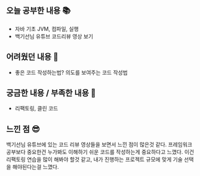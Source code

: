 ## 오늘 공부한 내용 📚
- 자바 기초 JVM, 컴파일, 실행
- 백기선님 유튜브 코드리뷰 영상 보기

## 어려웠던 내용 🫨
- 좋은 코드 작성하는법? 의도를 보여주는 코드 작성법

## 궁금한 내용 / 부족한 내용 🧐
- 리팩토링, 클린 코드

## 느낀 점 😎
백기선님 유튜브에 있는 코드 리뷰 영상들을 보면서 느낀 점이 많은것 같다. 프레임워크 공부보다 중요한건 누가봐도 이해하기 쉬운 코드를 작성하는게 중요하다고 느꼈다. 이건 리팩토링 연습을 많이 해봐야 할것 같고, 내가 진행하는 프로젝트 규모에 맞게 기술 선택을 해야된다는걸 느꼈다.